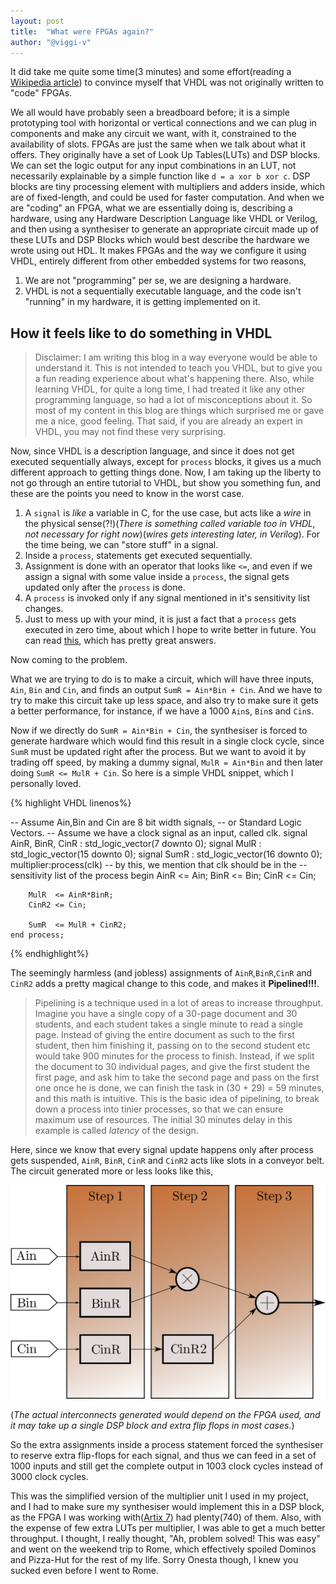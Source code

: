 ```yaml
---
layout: post
title:  "What were FPGAs again?"
author: "@viggi-v"
---
```

It did take me quite some time(3 minutes) and some effort(reading a [Wikipedia article](https://en.wikipedia.org/wiki/VHDL)) to convince myself that VHDL was not originally written to "code" FPGAs.

We all would have probably seen a breadboard before; it is a simple prototyping tool with horizontal or vertical connections and we can plug in components and make any circuit we want, with it, constrained to the availability of slots. FPGAs are just the same when we talk about what it offers. They originally have a set of Look Up Tables(LUTs) and DSP blocks. We can set the logic output for any input combinations in an LUT, not necessarily explainable by a simple function like `d = a xor b xor c`. DSP blocks are tiny processing element with multipliers and adders inside, which are of fixed-length, and could be used for faster computation. And when we are "coding" an FPGA, what we are essentially doing is, describing a hardware, using any Hardware Description Language like VHDL or Verilog, and then using a synthesiser to generate an appropriate circuit made up of these LUTs and DSP Blocks which would best describe the hardware we wrote using out HDL. It makes FPGAs and the way we configure it using VHDL, entirely different from other embedded systems for two reasons, 
1. We are not "programming" per se, we are designing a hardware.
2. VHDL is not a sequentially executable language, and the code isn't "running" in my hardware, it is getting implemented on it.

## How it feels like to do something in VHDL

> Disclaimer: I am writing this blog in a way everyone would be able to understand it. This is not intended to teach you VHDL, but to give you a fun reading experience about what's happening there. Also, while learning VHDL, for quite a long time, I had treated it like any other programming language, so had a lot of misconceptions about it. So most of my content in this blog are things which surprised me or gave me a nice, good feeling. That said, if you are already an expert in VHDL, you may not find these very surprising.

Now, since VHDL is a description language, and since it does not get executed sequentially always, except for `process` blocks, it gives us a much different approach to getting things done. Now, I am taking up the liberty to not go through an entire tutorial to VHDL, but show you something fun, and these are the points you need to know in the worst case.

1. A `signal` is _like_ a variable in C, for the use case, but acts like a _wire_ in the physical sense(?!)(_There is something called variable too in VHDL, not necessary for right now_)(_wires gets interesting later, in Verilog_). For the time being, we can "store stuff" in a signal.
2. Inside a `process`, statements get executed sequentially.
3. Assignment is done with an operator that looks like `<=`, and even if we assign a signal with some value inside a `process`, the signal gets updated only after the `process` is done.
4. A `process` is invoked only if any signal mentioned in it's sensitivity list changes.
5. Just to mess up with your mind, it is just a fact that a `process` gets executed in zero time, about which I hope to write better in future. You can read [this](https://stackoverflow.com/q/13954193/6319742), which has pretty great answers.

Now coming to the problem.

What we are trying to do is to make a circuit, which will have three inputs, `Ain`, `Bin` and `Cin`, and finds an output `SumR = Ain*Bin + Cin`. And we have to try to make this circuit take up less space, and also try to make sure it gets a better performance, for instance, if we have a 1000 `Ain`s, `Bin`s and `Cin`s.

Now if we directly do `SumR = Ain*Bin + Cin`, the synthesiser is forced to generate hardware which would find this result in a single clock cycle, since `SumR` must be updated right after the process. But we want to avoid it by trading off speed, by making a dummy signal, `MulR = Ain*Bin` and then later doing `SumR <= MulR + Cin`. So here is a simple VHDL snippet, which I personally loved.

{% highlight VHDL linenos%}

-- Assume Ain,Bin and Cin are 8 bit width signals, 
-- or Standard Logic Vectors.
-- Assume we have a clock signal as an input, called clk.
signal AinR, BinR, CinR : std_logic_vector(7 downto 0);
signal MulR : std_logic_vector(15 downto 0);
signal SumR : std_logic_vector(16 downto 0);
multiplier:process(clk) 
	-- by this, we mention that clk should be in the 
	-- sensitivity list of the process
	begin
		AinR <= Ain;
		BinR <= Bin;
		CinR <= Cin;
		
		MulR  <= AinR*BinR;
		CinR2 <= Cin;
		
		SumR  <= MulR + CinR2;
	end process;

{% endhighlight%}


The seemingly harmless (and jobless) assignments of `AinR`,`BinR`,`CinR` and `CinR2` adds a pretty magical change to this code, and makes it **Pipelined!!!**. 


> Pipelining is a technique used in a lot of areas to increase throughput. Imagine you have a single copy of a 30-page document and 30 students, and each student takes a single minute to read a single page. Instead of giving the entire document as such to the first student, then him finishing it, passing on to the second student etc would take 900 minutes for the process to finish. Instead, if we split the document to 30 individual pages, and give the first student the first page, and ask him to take the second page and pass on the first one once he is done, we can finish the task in (30 + 29) = 59 minutes, and this math is intuitive. This is the basic idea of pipelining, to break down a process into tinier processes, so that we can ensure maximum use of resources. The initial 30 minutes delay in this example is called *latency* of the design.

Here, since we know that every signal update happens only after process gets suspended, `AinR`, `BinR`, `CinR` and `CinR2` acts like slots in a conveyor belt. The circuit generated more or less looks like this,

![pipeline](../assets/2018-07-08-what-were-fpgas-again/pipeline.png)

(_The actual interconnects generated would depend on the FPGA used, and it may take up a single DSP block and extra flip flops in most cases._)

So the extra assignments inside a process statement forced the synthesiser to reserve extra flip-flops for each signal, and thus we can feed in a set of 1000 inputs and still get the complete output in 1003 clock cycles instead of 3000 clock cycles.

This was the simplified version of the multiplier unit I used in my project, and I had to make sure my synthesiser would implement this in a DSP block, as the FPGA I was working with([Artix 7](https://www.xilinx.com/products/silicon-devices/fpga/artix-7.html)) had plenty(740) of them. Also, with the expense of few extra LUTs per multiplier, I was able to get a much better throughput. I thought, I really thought, "Ah, problem solved! This was easy" and went on the weekend trip to Rome, which effectively spoiled Dominos and Pizza-Hut for the rest of my life. Sorry Onesta though, I knew you sucked even before I went to Rome.

